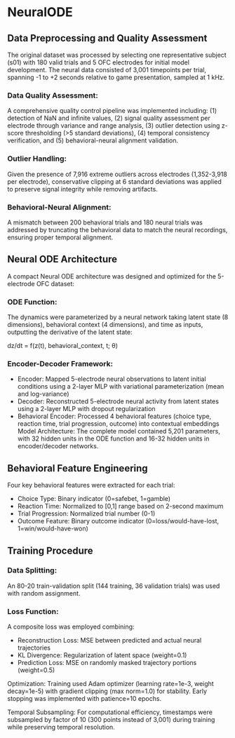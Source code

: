 # NeuralODE

## Data Preprocessing and Quality Assessment
The original dataset was processed by selecting one representative subject (s01) with 180 valid trials and 5 OFC electrodes for initial model development. The neural data consisted of 3,001 timepoints per trial, spanning -1 to +2 seconds relative to game presentation, sampled at 1 kHz.

### Data Quality Assessment: 

A comprehensive quality control pipeline was implemented including: (1) detection of NaN and infinite values, (2) signal quality assessment per electrode through variance and range analysis, (3) outlier detection using z-score thresholding (>5 standard deviations), (4) temporal consistency verification, and (5) behavioral-neural alignment validation.

### Outlier Handling: 
Given the presence of 7,916 extreme outliers across electrodes (1,352-3,918 per electrode), conservative clipping at 6 standard deviations was applied to preserve signal integrity while removing artifacts.

### Behavioral-Neural Alignment: 
A mismatch between 200 behavioral trials and 180 neural trials was addressed by truncating the behavioral data to match the neural recordings, ensuring proper temporal alignment.

## Neural ODE Architecture
A compact Neural ODE architecture was designed and optimized for the 5-electrode OFC dataset:

### ODE Function: 

The dynamics were parameterized by a neural network taking latent state (8 dimensions), behavioral context (4 dimensions), and time as inputs, outputting the derivative of the latent state:

dz/dt = f(z(t), behavioral_context, t; θ)

### Encoder-Decoder Framework:

- Encoder: Mapped 5-electrode neural observations to latent initial conditions using a 2-layer MLP with variational parameterization (mean and log-variance)
- Decoder: Reconstructed 5-electrode neural activity from latent states using a 2-layer MLP with dropout regularization
- Behavioral Encoder: Processed 4 behavioral features (choice type, reaction time, trial progression, outcome) into contextual embeddings
Model Architecture: The complete model contained 5,201 parameters, with 32 hidden units in the ODE function and 16-32 hidden units in encoder/decoder networks.

## Behavioral Feature Engineering
Four key behavioral features were extracted for each trial:

- Choice Type: Binary indicator (0=safebet, 1=gamble)
- Reaction Time: Normalized to [0,1] range based on 2-second maximum
- Trial Progression: Normalized trial number (0-1)
- Outcome Feature: Binary outcome indicator (0=loss/would-have-lost, 1=win/would-have-won)

## Training Procedure

### Data Splitting: 
An 80-20 train-validation split (144 training, 36 validation trials) was used with random assignment.

### Loss Function: 
A composite loss was employed combining:

- Reconstruction Loss: MSE between predicted and actual neural trajectories
- KL Divergence: Regularization of latent space (weight=0.1)
- Prediction Loss: MSE on randomly masked trajectory portions (weight=0.5)
  
Optimization: Training used Adam optimizer (learning rate=1e-3, weight decay=1e-5) with gradient clipping (max norm=1.0) for stability. Early stopping was implemented with patience=10 epochs.

Temporal Subsampling: For computational efficiency, timestamps were subsampled by factor of 10 (300 points instead of 3,001) during training while preserving temporal resolution.
